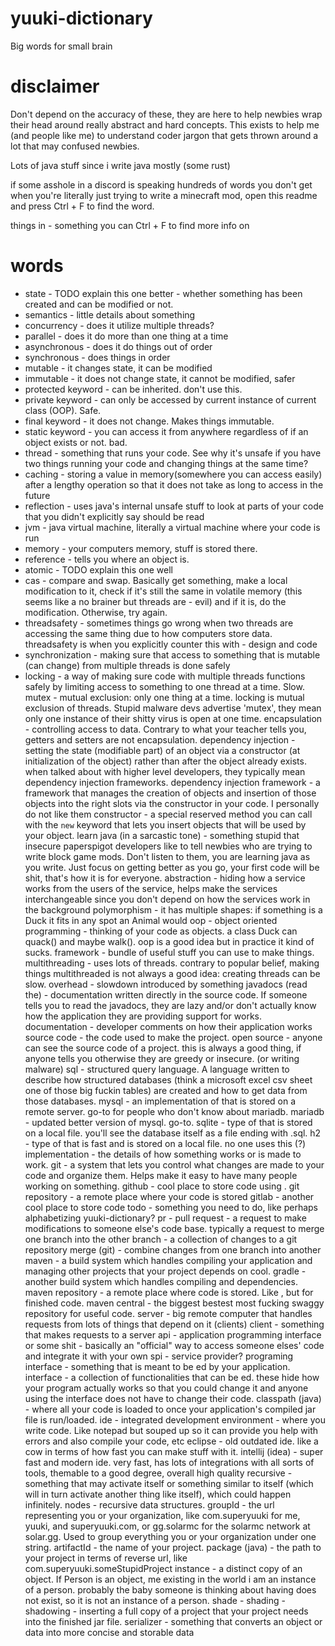 # yuuki-dictionary
Big words for small brain

# disclaimer
Don't depend on the accuracy of these, they are here to help newbies wrap their head around really abstract and hard concepts.
This exists to help me (and people like me) to understand coder jargon that gets thrown around a lot that may confused newbies.

Lots of java stuff since i write java mostly (some rust)

if some asshole in a discord is speaking hundreds of words you don't get when you're literally just trying to write a minecraft mod, open this readme and press Ctrl + F to find the word.

things in <brackets> - something you can Ctrl + F to find more info on

# words
- state - TODO explain this one better - whether something has been created and can be modified or not.
- semantics - little details about something
- concurrency - does it utilize multiple threads?
- parallel - does it do more than one thing at a time
- asynchronous - does it do things out of order
- synchronous - does things in order 
- mutable - it changes state, it can be modified
- immutable - it does not change state, it cannot be modified, safer
- protected keyword - can be inherited. don't use this.
- private keyword - can only be accessed by current instance of current class (OOP). Safe.
- final keyword - it does not change. Makes things immutable.
- static keyword - you can access it from anywhere regardless of if an object exists or not. bad.
- thread - something that runs your code. See why it's unsafe if you have two things running your code and changing things at the same time?
- caching - storing a value in memory(somewhere you can access easily) after a lengthy operation so that it does not take as long to access in the future
- reflection - uses java's internal unsafe stuff to look at parts of your code that you didn't explicitly say should be read
- jvm - java virtual machine, literally a virtual machine where your code is run
- memory - your computers memory, stuff is stored there.
- reference - tells you where an object is. 
- atomic - TODO explain this one well
- cas - compare and swap. Basically get something, make a local modification to it, check if it's still the same in volatile memory (this seems like a no brainer but threads are - evil) and if it is, do the modification. Otherwise, try again.
- threadsafety - sometimes things go wrong when two threads are accessing the same thing due to how computers store data. threadsafety is when you explicitly counter this with    - design and code
- synchronization - making sure that access to something that is mutable (can change) from multiple threads is done safely
- locking - a way of making sure code with multiple threads functions safely by limiting access to something to one thread at a time. Slow.
mutex - mutual exclusion: only one thing at a time. locking is mutual exclusion of threads. Stupid malware devs advertise 'mutex', they mean only one instance of their shitty    virus is open at one time.
encapsulation - controlling access to data. Contrary to what your teacher tells you, getters and setters are not encapsulation.
dependency injection - setting the state (modifiable part) of an object via a constructor (at initialization of the object) rather than after the object already exists. 
when talked about with higher level developers, they typically mean dependency injection frameworks.
dependency injection framework - a framework that manages the creation of objects and insertion of those objects into the right slots via the constructor in your code. I   personally do not like them
constructor - a special reserved method you can call with the `new` keyword that lets you insert objects that will be used by your object.
learn java (in a sarcastic tone) - something stupid that insecure paperspigot developers like to tell newbies who are trying to write block game mods. Don't listen to them, you   are learning java as you write. Just focus on getting better as you go, your first code will be shit, that's how it is for everyone.
abstraction - hiding how a service works from the users of the service, helps make the services interchangeable since you don't depend on how the services work in the background
polymorphism - it has multiple shapes: if something is a Duck it fits in any spot an Animal would
oop - object oriented programming - thinking of your code as objects. a class Duck can quack() and maybe walk(). oop is a good idea but in practice it kind of sucks.
framework - bundle of useful stuff you can use to make things.
multithreading - uses lots of threads. contrary to popular belief, making things multithreaded is not always a good idea: creating threads can be slow.
overhead - slowdown introduced by something
javadocs (read the) - documentation written directly in the source code. If someone tells you to read the javadocs, they are lazy and/or don't actually know how the application they are providing support for works.
documentation - developer comments on how their application works
source code - the code used to make the project.
open source - anyone can see the source code of a project. this is always a good thing, if anyone tells you otherwise they are greedy or insecure. (or writing malware)
sql - structured query language. A language written to describe how structured databases (think a microsoft excel csv sheet one of those big fuckin tables) are created and how to get data from those databases.
mysql - an implementation of <sql> that is stored on a remote server. go-to for people who don't know about mariadb.
mariadb - updated better version of mysql. go-to.
sqlite - type of <sql> that is stored on a local file. you'll see the database itself as a file ending with .sql.
h2 - type of <sql> that is fast and is stored on a local file. no one uses this (?)
implementation - the details of how something works or is made to work.
git - a system that lets you control what changes are made to your code and organize them. Helps make it easy to have many people working on something.
github - cool place to store code using <git>.
git repository - a remote place where your code is stored
gitlab - another cool place to store code
todo - something you need to do, like perhaps alphabetizing yuuki-dictionary?
pr - pull request - a request to make modifications to someone else's code base. typically a request to merge one branch into the other
branch - a collection of changes to a git repository
merge (git) - combine changes from one branch into another
maven - a build system which handles compiling your application and managing other projects that your project depends on cool.
gradle - another build system which handles compiling and dependencies.
maven repository - a remote place where code is stored. Like <git repository>, but for finished code. 
maven central - the biggest bestest most fucking swaggy repository for <open source> useful code.
server - big remote computer that handles requests from lots of things that depend on it (clients)
client - something that makes requests to a server
api - application programming interface or some shit - basically an "official" way to access someone elses' code and integrate it with your own
spi - service provider? programing interface - something that is meant to be <implement>ed by your application.
  interface - a collection of functionalities that can be <implement>ed. these hide how your program actually works so that you could change it and anyone using the interface     does not have to change their code.
classpath (java) - where all your code is loaded to once your application's compiled jar file is run/loaded. 
ide - integrated development environment - where you write code. Like notepad but souped up so it can provide you help with errors and also compile your code, etc
eclipse - old outdated ide. like a cow in terms of how fast you can make stuff with it.
intellij (idea) - super fast and modern ide. very fast, has lots of integrations with all sorts of tools, themable to a good degree, overall high quality
recursive - something that may activate itself or something similar to itself (which will in turn activate another thing like itself), which could happen infinitely.
nodes - recursive data structures.
groupId - the url representing you or your organization, like com.superyuuki for me, yuuki, and superyuuki.com, or gg.solarmc for the solarmc network at solar.gg. Used to
  group everything you or your organization under one string.
artifactId - the name of your project.
package (java) - the path to your project in terms of reverse url, like com.superyuuki.someStupidProject
instance - a distinct copy of an object. If Person is an object, me existing in the world i am an instance of a person. probably the baby someone is thinking about having does
  not exist, so it is not an instance of a person.
shade - shading - shadowing - inserting a full copy of a project that your project needs into the finished jar file.
serializer - something that converts an object or data into more concise and storable data
